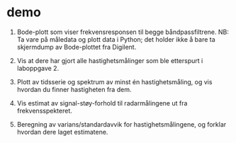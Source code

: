 # demo

1. Bode-plott som viser frekvensresponsen til begge båndpassfiltrene.
NB: Ta vare på måledata og plott data i Python; det holder ikke å bare ta skjermdump av Bode-plottet fra Digilent.

2. Vis at dere har gjort alle hastighetsmålinger som ble etterspurt i laboppgave 2.

3. Plott av tidsserie og spektrum av minst én hastighetsmåling, og vis hvordan du finner hastigheten fra dem.

4. Vis estimat av signal-støy-forhold til radarmålingene ut fra frekvensspekteret.

5. Beregning av varians/standardavvik for hastighetsmålingene, og forklar hvordan dere laget
estimatene.


